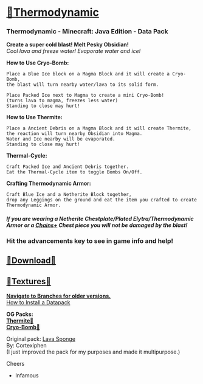 
# [🎥Thermodynamic](https://youtu.be/pgQl1X-ksjs)
### Thermodynamic  - Minecraft: Java Edition - Data Pack

__Create a super cold blast!  Melt Pesky Obsidian!__   
*Cool lava and freeze water!  Evaporate water and ice!*     

__How to Use Cryo-Bomb:__  
  
    Place a Blue Ice block on a Magma Block and it will create a Cryo-Bomb, 
    the blast will turn nearby water/lava to its solid form.  
    
    Place Packed Ice next to Magma to create a mini Cryo-Bomb! 
    (turns lava to magma, freezes less water)  
    Standing to close may hurt!  

__How to Use Thermite:__  

    Place a Ancient Debris on a Magma Block and it will create Thermite, 
    the reaction will turn nearby Obsidian into Magma.  
    Water and Ice nearby will be evaporated.  
    Standing to close may hurt!  

__Thermal-Cycle:__  

    Craft Packed Ice and Ancient Debris together.    
    Eat the Thermal-Cycle item to toggle Bombs On/Off.  

__Crafting Thermodynamic Armor:__   

    Craft Blue Ice and a Netherite Block together, 
    drop any Leggings on the ground and eat the item you crafted to create Thermodynamic Armor.  

#### *If you are wearing a Netherite Chestplate/Plated Elytra/Thermodynamic Armor or a [Chains+](https://github.com/InfamousMusicify/Chains-Plus) Chest piece you will not be damaged by the blast!*  

### Hit the advancements key to see in game info and help!

## [🔗Download🔗](https://github.com/InfamousMusicify/Thermodynamic/archive/refs/heads/main.zip)  
## [🔗Textures🔗](https://github.com/InfamousMusicify/InHaus-Master)  

__[Navigate to Branches for older versions.](https://github.com/InfamousMusicify/Thermodynamic/branches)__    
[How to Install a Datapack](https://youtu.be/JHEjZlVlqGE)  

__OG Packs:   
[Thermite🔗](https://github.com/InfamousMusicify/Thermite)  
[Cryo-Bomb🔗](https://github.com/InfamousMusicify/Cryo-Bomb/)__  

Original pack: [Lava Sponge](https://www.planetminecraft.com/data-pack/lava-sponges-1-16/)    
By: Cortexiphen  
(I just improved the pack for my purposes and made it multipurpose.)    

Cheers  
- Infamous 
